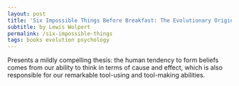 ```yaml
---
layout: post
title: 'Six Impossible Things Before Breakfast: The Evolutionary Origins of Belief'
subtitle: by Lewis Wolpert
permalink: /six-impossible-things
tags: books evolution psychology
---
```


Presents a mildly compelling thesis: the human tendency to form beliefs comes from our ability to think in terms of cause and effect, which is also responsible for our remarkable tool-using and tool-making abilities.